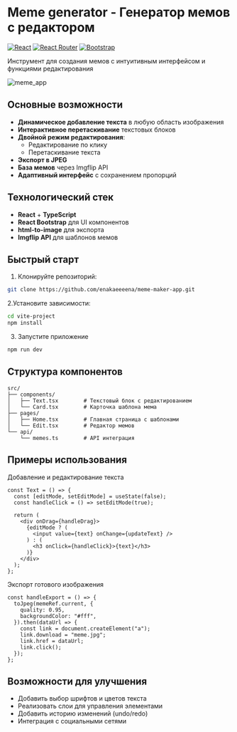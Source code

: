 # Meme generator - Генератор мемов с редактором

[![React](https://img.shields.io/badge/React-18.2.0-blue)](https://react.dev)
[![React Router](https://img.shields.io/badge/React_Router-6.15.0-green)](https://reactrouter.com)
[![Bootstrap](https://img.shields.io/badge/Bootstrap-5.3.1-purple)](https://getbootstrap.com)

Инструмент для создания мемов с интуитивным интерфейсом и функциями редактирования

![meme_app](https://github.com/user-attachments/assets/9016cba0-97b1-44b0-b801-b949d49948e3)

## Основные возможности
- **Динамическое добавление текста** в любую область изображения
- **Интерактивное перетаскивание** текстовых блоков
- **Двойной режим редактирования**:
  - Редактирование по клику
  - Перетаскивание текста
- **Экспорт в JPEG** 
- **База мемов** через Imgflip API
- **Адаптивный интерфейс** с сохранением пропорций

## Технологический стек
- **React** + **TypeScript**
- **React Bootstrap** для UI компонентов
- **html-to-image** для экспорта
- **Imgflip API** для шаблонов мемов

## Быстрый старт
1. Клонируйте репозиторий:
```bash
git clone https://github.com/enakaeeeena/meme-maker-app.git
```
2.Установите зависимости:
``` bash
cd vite-project
npm install
```
3. Запустите приложение
``` bash
npm run dev
```
## Структура компонентов
```
src/
├── components/
│   ├── Text.tsx        # Текстовый блок с редактированием
│   └── Card.tsx        # Карточка шаблона мема
├── pages/
│   ├── Home.tsx        # Главная страница с шаблонами
│   └── Edit.tsx        # Редактор мемов
└── api/
    └── memes.ts        # API интеграция
```
##  Примеры использования
Добавление и редактирование текста
```tsx
const Text = () => {
  const [editMode, setEditMode] = useState(false);
  const handleClick = () => setEditMode(true);
  
  return (
    <div onDrag={handleDrag}>
      {editMode ? (
        <input value={text} onChange={updateText} />
      ) : (
        <h3 onClick={handleClick}>{text}</h3>
      )}
    </div>
  );
};
```
Экспорт готового изображения
```
const handleExport = () => {
  toJpeg(memeRef.current, {
    quality: 0.95,
    backgroundColor: "#fff",
  }).then(dataUrl => {
    const link = document.createElement("a");
    link.download = "meme.jpg";
    link.href = dataUrl;
    link.click();
  });
};
```

## Возможности для улучшения
- Добавить выбор шрифтов и цветов текста
- Реализовать слои для управления элементами
- Добавить историю изменений (undo/redo)
- Интеграция с социальными сетями
